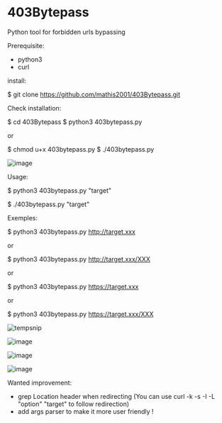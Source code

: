 # 403Bytepass
Python tool for forbidden urls bypassing

Prerequisite:

- python3
- curl

install:

$ git clone https://github.com/mathis2001/403Bytepass.git

Check installation:

$ cd 403Bytepass
$ python3 403bytepass.py

or
 
$ chmod u+x 403bytepass.py
$ ./403bytepass.py

![image](https://user-images.githubusercontent.com/40497633/160373432-f9b141e3-5a1a-4344-a691-0b1055bf1c7a.png)


Usage:

$ python3 403bytepass.py "target"

$ ./403bytepass.py "target"

Exemples:
 
$ python3 403bytepass.py http://target.xxx

or
 
$ python3 403bytepass.py http://target.xxx/XXX
 
or
 
$ python3 403bytepass.py https://target.xxx
 
or
 
$ python3 403bytepass.py https://target.xxx/XXX

![tempsnip](https://user-images.githubusercontent.com/40497633/160359511-3c80c4ab-6eb7-45e4-9833-6a0b19c5a929.png)
 
![image](https://user-images.githubusercontent.com/40497633/160358945-dec9b05d-6573-477d-8856-283a69b4d4d1.png)

![image](https://user-images.githubusercontent.com/40497633/160359035-ea029ded-25c6-4630-b19c-af61edb9619d.png)

![image](https://user-images.githubusercontent.com/40497633/160359133-d68b3068-c478-4c60-a117-98afdfa3ee2e.png)

Wanted improvement:
- grep Location header when redirecting (You can use curl -k -s -I -L "option" "target" to follow redirection)
- add args parser to make it more user friendly !
